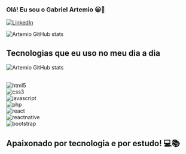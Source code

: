### Olá! Eu sou o Gabriel Artemio 😀🤙

[![LinkedIn](https://img.shields.io/badge/LinkedIn-0077B5?style=for-the-badge&logo=linkedin&logoColor=white)](https://www.linkedin.com/in/gabriel-h-artemio-ferreira-4a788a169/)

![Artemio GitHub stats](https://github-readme-stats.vercel.app/api?username=gabriel-artemio&show_icons=true&theme=dark)

## Tecnologias que eu uso no meu dia a dia

![Artemio GitHub stats](https://github-readme-stats.vercel.app/api/top-langs/?username=gabriel-artemio&theme=blue-green)

<div style="display: inline_block"><br/>
    <img alt="html5" src="https://img.shields.io/badge/HTML5-E34F26?style=for-the-badge&logo=html5&logoColor=white" />
</div>

<div style="display: inline_block">
    <img alt="css3" src="https://img.shields.io/badge/CSS3-1572B6?style=for-the-badge&logo=css3&logoColor=white" />
</div>

<div style="display: inline_block">
    <img alt="javascript" src="https://img.shields.io/badge/JavaScript-323330?style=for-the-badge&logo=javascript&logoColor=F7DF1E" />
</div>

<div style="display: inline_block">
    <img alt="php" src="https://img.shields.io/badge/PHP-777BB4?style=for-the-badge&logo=php&logoColor=white" />
</div>

<div style="display: inline_block">
    <img alt="react" src="https://img.shields.io/badge/React-20232A?style=for-the-badge&logo=react&logoColor=61DAFB" />
</div>

<div style="display: inline_block">
    <img alt="reactnative" src="https://img.shields.io/badge/React_Native-20232A?style=for-the-badge&logo=react&logoColor=61DAFB" />
</div>

<div style="display: inline_block">
    <img alt="bootstrap" src="https://img.shields.io/badge/Bootstrap-563D7C?style=for-the-badge&logo=bootstrap&logoColor=white" />
</div>

## Apaixonado por tecnologia e por estudo! 💻📚

